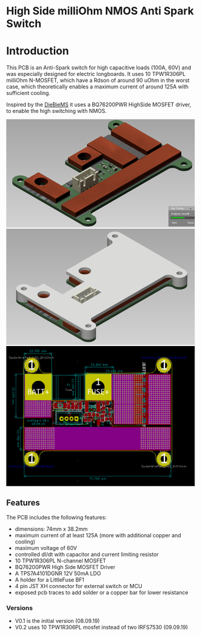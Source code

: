 High Side milliOhm NMOS Anti Spark Switch
===
# Introduction

This PCB is an Anti-Spark switch for high capacitive loads (100A, 60V) and was especially designed for electric longboards.
It uses 10 TPW1R306PL milliOhm N-MOSFET, which have a Rdson of around 90 uOhm in the worst case,
which theoretically enables a maximum current of around 125A with sufficient cooling.

Inspired by the [DieBieMS](https://github.com/DieBieEngineering/DieBieMS) it uses a BQ76200PWR HighSide MOSFET driver,
to enable the high switching with NMOS.

<img src=front_with_copperbar.PNG width="auto">
<img src=with_heatsink.PNG width="auto">
<img src=PCB.PNG width="auto">


## Features

The PCB includes the following features:
  - dimensions: 74mm x 38.2mm
  - maximum current of at least 125A (more with additional copper and cooling)
  - maximum voltage of 60V
  - controlled dI/dt with capacitor and current limiting resistor
  - 10 TPW1R306PL N-channel MOSFET
  - BQ76200PWR High Side MOSFET Driver
  - A TPS7A4101DGNR 12V 50mA LDO
  - A holder for a LittleFuse BF1
  - 4 pin JST XH connector for external switch or MCU
  - exposed pcb traces to add solder or a copper bar for lower resistance

### Versions
  - V0.1 is the initial version (08.09.19)
  - V0.2 uses 10 TPW1R306PL mosfet instead of two IRFS7530 (09.09.19)
